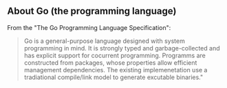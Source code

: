 About Go  (the programming language)
------------------------------------

From the "The Go Programming Language Specification":

> Go is a general-purpose language designed with system programming in mind. It is strongly typed and garbage-collected and has explicit support for cocurrent programming. Programms are constructed from packages, whose properties allow efficient management dependencies. The existing implemenetation use a tradiational compile/link model to generate excutable binaries."

